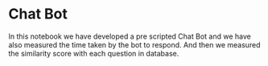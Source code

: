 # Chat Bot
In this notebook we have developed a pre scripted Chat Bot and we have also measured the time taken by the bot to respond. And then we measured the similarity score with each question in database.
